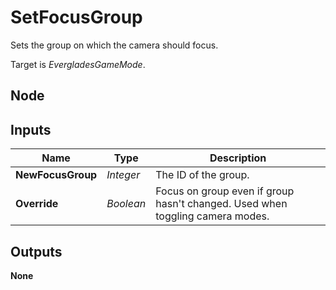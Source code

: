 # SetFocusGroup
Sets the group on which the camera should focus.  

Target is *EvergladesGameMode*.  

## Node

## Inputs
|Name               |Type       |Description                                                                    |
|-------------------|-----------|-------------------------------------------------------------------------------|
|**NewFocusGroup**  |*Integer*  |The ID of the group.                                                           |
|**Override**       |*Boolean*  |Focus on group even if group hasn't changed. Used when toggling camera modes.  |

## Outputs
**None**